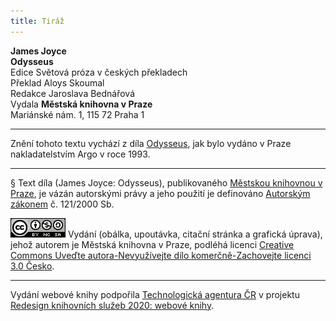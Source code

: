 ```yaml
---
title: Tiráž
---
```


**James Joyce**  
**Odysseus**  
Edice Světová próza v českých překladech  
Překlad Aloys Skoumal  
Redakce Jaroslava Bednářová  
Vydala **Městská knihovna v Praze**  
Mariánské nám. 1, 115 72 Praha 1  
[^1]: Přistoupím k oltáři božímu.  
[^2]: Zlatoústý.  
[^3]: Algernon Charles Swinburne (1837–1909), angl. básník.  
[^4]: Po vínově rudém moři;  z Homérovy _Odysseje_.  
[^5]: Moře! Moře!; z Xenofontovy _Anabáze_.  
[^6]: Pupek.  
[^7]: Mater Misericordiae, Richmond – nemocnice v Dublinu.  
[^8]: Nechť tě obklopí liliový zástup zářících vyznavačů, nechť tě přivítá plesající sbor panen. (Irská modlitba nad umírajícím.)  
[^9]: Ve jménu Otce i Syna i Ducha svatého.  
[^10]: A v jednu svatou všeobecnou a apoštolskou církev; vyznání víry, součást mše.  
[^11]: Hrome! Panebože!  
[^12]: Láska matčina; láska k matce.  
[^13]: Po přímých cestách.  
[^14]: Cena Paříže, vyznamenání.  
[^15]: Mistr všech vědoucích (tj. Aristoteles), z Dantova _Pekla_.  
[^16]: Po sobě.  
[^17]: Vedle sebe.  
[^18]: Věčný zákon.  
[^19]: Biskupský pláštík.  
[^20]: Doslova: Přines s sebou; soudní obsílka.  
[^21]: Ať odpočívá v pokoji.  
[^22]: Na stráž!; z Verdiho _Trubadúra_.  
[^23]: Úvodní árie.  
[^24]: Slez dolů, plešatče, abys příliš nezplešatěl.  
[^25]: Ó ano, jistě!  
[^26]: Doslova: velký rok; nesmírná doba.  
[^27]: Kdo vás přivedl do tohoto trapného stavu?  
[^28]: Holub, Josefe.  
[^29]: Teplé mléko.  
[^30]: Králíku.  
[^31]: Loterie, terno.  
[^32]: Život Ježíšův.  
[^33]: To víš, je to legrační. Jsem socialista. Nevěřím v boží existenci. Tátovi to nesmím říct.  
[^34]: On věří?  
[^35]: Můj otec ano.  
[^36]: Konec.  
[^37]: Fyzika, chemie a přírodověda.  
[^38]: Zadělávané plíčky.  
[^39]: Boulevard St. Michel.  
[^40]: On, to jsem já sám.  
[^41]: Ještě dvě minuty.  
[^42]: Zavřeno.  
[^43]: Haha!  
[^44]: Cože?  
[^45]: Baletní sukýnka.  
[^46]: Dlouhé bílé kalhoty a krátké červené; název humoristických časopisů.  
[^47]: Řezy.  
[^48]: Krém bretonského pudinku.  
[^49]: Půl žejdlíku!  
[^50]: On je Ir. Holandský? Sýr ne. Irové, my dva, Irsko, víte? To jo!  
[^51]: Na zdraví!  
[^52]: Slečna.  
[^53]: Děvče pro všechno.  
[^54]: Můj syn.  
[^55]: Pramice uvízlá v písku.  
[^56]: Přemýšleje o hrozných věcech.  
[^57]: Samozřejmě.  
[^58]: Bratr čuník.  
[^59]: K tobě všeliké tělo přijde; _Žalm 65, 37_.  
[^60]: Spíše.  
[^61]: A viděl Bůh. A bylo velmi dobré; Genesis 1, 31.  
[^62]: Hle, jak malá nožka!  
[^63]: Dni i noci kvílí nad utrpěnými křivdami.  
[^64]: Onen totiž Lucifer, jenž nezná západu. (Z obřadů svěcení svící na Bílou sobotu, Lucifer = Světlonoš, Jitřenka.)  
[^65]: No dobře.  
[^66]: Tam ruku dám ti; z Mozartova _Dona Giovanniho_.  
[^67]: Zda chci či nechci; z Mozartova _Dona Giovanniho._  
[^68]: Sladké nic nedělání.  
[^69]: Stavovská solidarita, morálka.  
[^70]: Ejhle člověk! – Pilátův výrok o Ježíšovi.  
[^71]: Iesus Nazarenus Rex Iudaeorum – Ježíš Nazaretský, král židovský.  
[^72]: Iesus Hominum Salvator – Ježíš, spasitel lidí; In hoc Signo (vinces) – V tomto znamení (zvítězíš); In Hac Salus – V tomto (kříži) spása.  
[^73]: Stála Matka, mariánský hymnus.  
[^74]: Kdo je člověk!  
[^75]: Španělská pleť.  
[^76]: Jak chví se srdce mé; z Mozartova _Dona Giovanniho_.  
[^77]: Nevcházej v soud se služebníkem svým, Pane. _Žalm 142, 2_.  
[^78]: A neuveď nás v pokušení; z _Otčenáše_.  
[^79]: Do ráje (ať doprovodí tě andělé); pohřební zpěv.  
[^80]: Nechť má tělo.  
[^81]: O mrtvých nejinak než dříve, tj. stejně jako dříve – jen dobré.  
[^82]: Pesach, židovské Velikonce.  
[^83]: Slyš, Izraeli, Hospodin Bůh náš, Hospodin jeden jest.  
[^84]: Léta Páně.  
[^85]: Říše římská.  
[^86]: Vstupte, děti!  
[^87]: Pane, smiluj se!  
[^88]: Pokoj bychom vyprosili tobě… porozprávět sobě… neb vichr právě ustal ve své zlobě; z Dantovy _Božské komedie_, přel. O. F. Babler.  
[^89]: V tom vzduchu šerém; z Dantovy _Božské komedie_, přel. O. F. Babler.  
[^90]: Tak pokojná ta auriflamma (praporec); z Dantovy _Božské komedie_, přel. K. Vrátný.  
[^91]: Větší touhou, zírat zas, mě zažeh; z Dantovy _Božské komedie_, přel. K. Vrátný.  
[^92]: Itálie, učitelka umění.  
[^93]: Zákon odvety; z knihy _Exodus_.  
[^94]: Byla kdysi Trója; z Vergiliovy _Aeneidy_.  
[^95]: Žádné statky.  
[^96]: Bůh to byl, jenž poklid tento mi zjednal; z Vergiliových _Zpěvů pastýřských_, přel. O. Vaňorný.  
[^97]: Naše věc je svatá; z opery _Hugenoti_ od. G. Meyerbeera (1791–1864).  
[^98]: Don Giovanni! K tomuto kvasu jsi mne pozval! Z Mozartova _Dona Giovanniho,_ přel. R. Vonásek.  
[^99]: A on pak trubku udělal si z řiti; z Dantovy _Božské komedie_, přel. O. F. Babler.  
[^100]: Zdráv buď, Mistře.  
[^101]: Předpeklí.  
[^102]: Ani nejmenovat!  
[^103]: Člun je na souši. Jsem kněz. – Slova z irského slabikáře.  
[^104]: Pohledem člověka zahubí (bazilišek).  
[^105]: Kraj mládí; v keltské mytologii blažené bezčasí.  
[^106]: Běhna.  
[^107]: Čemu se posmíváš, tomu budeš sloužit.  
[^108]: Je Velký pátek!  
[^109]: Ještě dvacet sous. Budeme dělat prasečinky. Minet? Chceš?  
[^110]: Rozvod od stolu a lože.  
[^111]: Tvary slovesa močit.  
[^112]: Měli by mě zarazit.  
[^113]: Ba co více. V lidské společnosti záleží nejvíce na tom, aby byla láska mezi mnohými.  
[^114]: Oroduj za nás.  
[^115]: Polib mi prdel! Srdíčko moje.  
[^116]: Praví Eglinton Posloupnopisec.  
[^117]: V ten čas, kdy život náš je na půl cestě; z Dantovy _Božské komedie_, přel. K. Vrátný.  
[^118]: Ještě víc. Podnes. Znovu. Potom.  
[^119]: Sebetrapič – název antického dramatu a též básně Ch. Baudelaira.  
[^120]: Býk ověnčený k oběti.  
[^121]: Štěpánovo děvče. Ano, jeho. Gelindo se rozhodne, že nebude Š. D. milovat.  
[^122]: Otče, pravil; padající Ikarus volá svého otce podobně jako Kristus na kříži.  
[^123]: Co chcete?  
[^124]: Našel jsem to! Už to mám!  
[^125]: Já sám.  
[^126]: _Summa_ proti pohanům od Tomáše Akvinského.  
[^127]: Irský bůh lásky a krásy.  
[^128]: Náš přítel.  
[^129]: _Třicetiletá_ – Balzakův román.  
[^130]: V pravdě je hodné a spravedlivé; počátek eucharistické modlitby při mši.  
[^131]: Počet vyvolených.  
[^132]: Ejakulace semene do ženského přirození.  
[^133]: Tvořit beránky.  
[^134]: Bože, ku pomoci.  
[^135]: Reš (hebrejská číslice): Blahoslavení neposkvrnění: Počátek slov tvých jest pravda: na věky všickni soudové spravedlnosti tvé. _Žalm 118_.  
[^136]: Sin (hebrejská číslice): Knížata pronásledovala mne bez příčiny: a slov tvých strachovalo se srdce mé.  
[^137]: Taky jsem míval takové názory, když jsem byl mladičký jako vy. Potom jsem se přesvědčil, že svět je dravec. Škoda. Vždyť váš hlas… byl by zdrojem příjmu, jen do toho. A zatím se obětujete. Oběť nekrvavá.  
[^138]: Doufejme.  
[^139]: Dejte na má slova. Uvažujte.  
[^140]: Budu uvažovat.  
[^141]: Ale vážně, hm?  
[^142]: Vida. Přijďte za mnou a myslete na to.  
[^143]: Nashledanou, Mistře. A děkuji.  
[^144]: Není za co. Promiňte. Všechno nejlepší.  
[^145]: Nerozluštitelné kabalistické zaklínadlo.  
[^146]: Hluboký hlas, bas.  
[^147]: Chtěl jsem z přinucení.  
[^148]: Poslední módní výkřik.  
[^149]: Ve městě, u moře.  
[^150]: Milostně, leč nepříliš.  
[^151]: Celá láska se mi zjevila, upřel jsem na ni pohled; z Flotowovy opery _Marta_.  
[^152]: Komorní hudba. Nočník.  
[^153]: Zde v těch kobkách svátosti; z Mozartovy _Kouzelné flétny_, přel. J. K. Chmelenský.  
[^154]: Má vina.  
[^155]: Příteli.  
[^156]: Buď zticha.  
[^157]: Houbovité tělísko.  
[^158]: Ve chvíli smrti při popravě.  
[^159]: Mečík krvavý.  
[^160]: Irský pozemní hokej.  
[^161]: Družina.  
[^162]: Pro veřejné blaho.  
[^163]: Irský přípitek.  
[^164]: Irský národ; jméno vlasteneckého sdružení.  
[^165]: Přestaň.  
[^166]: Příčetný.  
[^167]: Naplivat na Angličany! Věrolomný Albion!  
[^168]: Třesky plesky.  
[^169]: V zahradě.  
[^170]: Německá sentimentální vojenská píseň.  
[^171]: V lůně matčině.  
[^172]: Zjevení Páně neboli Tří králů.  
[^173]: Vstaň, osvěť se (Jeruzaléme).  
[^174]: Všickni … ze Sáby přijdou.  
[^175]: Spomožení naše ve jménu Páně. – Který stvořil nebe i zemi. – Pán s vámi. – I s duchem tvým.  
[^176]: Bože, jehož jménem se veškerenstvo posvěcuje, vylej své požehnání na toto stvoření: a učiň, aby kdožkoli jich podle zákona i vůle s díkučiněním požívati bude, skrze vzývání Tvého přesvatého jména tvým působením tělesného zdraví i duševní záštity dosáhl skrze Krista Pána našeho.  
[^177]: Velevážený pan.  
[^178]: Spojka „a“.  
[^179]: Sbohem, milý kamaráde! Sbohem!  
[^180]: Mše za zemřelé.  
[^181]: Zkratky nehorázných titulů, podle E. Kreutzera znamenají: Podvazkový rytíř, Rytíř sv. Patrika, Chrámový rytíř (tj. zednář), Tajný rada, Rytířský komandér lázeňského řádu, Poslanec, Smírčí soudce, Bakalář lékařství, Řád za vynikající službu, Sodomita, Vrchní štolba, Člen Královské irské akademie, Bakalář práv, Doktor hudby, Chudinský opatrovník, Člen Trojické koleje v Dublinu, Člen Královské irské univerzity, Člen Královské irské lékařské koleje, Člen Královské irské chirurgické koleje.  
[^182]: Pěkná podívaná!  
[^183]: Té neskonalé (svátosti) – hymnus od Tomáše Akvinského.  
[^184]: Chléb z nebe dal jsi jim.  
[^185]: Mrzutost.  
[^186]: Chvalte Hospodina všickni národové; _Žalm 116_.  
[^187]: Prádlo.  
[^188]: Správně: La causa è santa, tj. svatá věc.  
[^189]: Vari z cesty; píseň irského básníka Ch. G. Duffyho.  
[^190]: Dobrou noc, slečno. Muž miluje krásnou dívku.  
[^191]: Následným účinkem.  
[^192]: Panno a matko, dcero syna svého; z Dantovy _Božské komedie_, přel. K. Vrátný.  
[^193]: Petr rybář = papež.  
[^194]: Aby se poznalo tělesné tajemství našeho pohlaví.  
[^195]: Modlete se, bratři, za mě.  
[^196]: Kde, jak.  
[^197]: Štěpánská píseň.  
[^198]: Smrt policajtům!  
[^199]: Slintavka.  
[^200]: Taková a tak veliká je zkaženost této doby, římští občané, že naše vdané paní mají raději chlípná lechtání kdejakého libyjského polomuže než pořádné moudí a strmé ztopoření římských centuriónů.  
[^201]: Ale jistě… tisíceré díky.  
[^202]: Obchodník s pláštěnkami.  
[^203]: Ploditel, tj. Mulligan.  
[^204]: U něho… hrome… vážně.  
[^205]: To jsou dvě věci.  
[^206]: Těhotná.  
[^207]: Plod bez srdce v plodu.  
[^208]: Budiž!  
[^209]: Mrtvé moře.  
[^210]: Porod.  
[^211]: Čich.  
[^212]: Všechno pomíjející, z Goethova _Fausta_.  
[^213]: Nebe.  
[^214]: Dojil jsi krávu mrzutost. Teď piješ sladkého mléka jejího vemene. – Z Nietzschovy _Tak pravil Zarathustra_, přel. O. Fischer.  
[^215]: Skrze bohyni Partulu a Pertundu, teď je čas pít; Partula byla římská bohyně porodu, Pertunda obcování.  
[^216]: Hodnověrnost. (V Irsku dostal napít podle zákona i po zavření hospody každý, kdo hodnověrně prokázal, že přichází ze vzdálenosti 4 mil.)  
[^217]: Požehnej vás Všemohoucí Bůh, Otec a Syn.  
[^218]: Kupředu, děti!  
[^219]: Cca 5,5 km, perská míra vzdálenosti.  
[^220]: Matka mě oženila.  
[^221]: Všichni se napijeme absintu, čert ať nám vezme zadek.  
[^222]: Dobrou noc vespolek.  
[^223]: Na vaše (zdraví).  
[^224]: Veseliti se budou na ložích svých; _Žalm 149, 5._  
[^225]: Aby se naplnilo písmo.  
[^226]: Viděl jsem vodu vytékající z chrámu od boku pravého, aleluja.  
[^227]: (Trochu vyšším hlasem.) A všichni, na něž voda splynula.  
[^228]: (Slavnostně.) Spaseni jsou.  
[^229]: Krásná nelítostná paní; báseň J. Keatse (1795–1821).  
[^230]: K bohyni, která obveseluje mladost mou.  
[^231]: Dobrý večer, slečno Blanko, co je to za ulici?  
[^232]: Mabbot Street.  
[^233]: Ano, vím, tatínku.  
[^234]: Gojská zábava.  
[^235]: Jak chví se srdce tvé?  
[^236]: Každý má jiný vkus.  
[^237]: Dostatečný důkaz.  
[^238]: Černá jsem, ale krásná, dcery jeruzalémské; zkomolená _Píseň Šalamounova_.  
[^239]: Komu to prospívá?  
[^240]: Buď nastotisíckrát vítán.  
[^241]: Jak krásný je tvůj král, Izraeli.  
[^242]: Motlidba před židovským Dlouhým dnem.  
[^243]: Zvěstuji vám velikou radost. Máme kata. (Parafráze slov, jimiž se vyhlašuje nový papež.)  
[^244]: Šťastný svazek. (Parafráze na Culpa Felix – Šťastná vina z velikonoční liturgie.)  
[^245]: Jdoucí na smrt tě zdraví.  
[^246]: Počátek hebrejské abecedy a další hebrejské výrazy.  
[^247]: Nevtipný příběh je kočár bez koně.  
[^248]: Neporušená panna.  
[^249]: Židovký puch.  
[^250]: Leopoldovo narození.  
[^251]: A nazváno bude jeho jméno Emmanuel.  
[^252]: Nebesa vypravují slávu boží_; Žalm 18, 1._  
[^253]: Ale, hergot… Mladost radost. Ať se mládí vydovádí.  
[^254]: Tak to je.  
[^255]: On přichází! Jsem to já! Muž, který se směje! Prvotní člověk!... Pánové a dámy, sázejte!... Sází se!... Už to nejde.  
[^256]: Argument k ženě.  
[^257]: Živote můj, miluji tě; z Byronovy básně.  
[^258]: Zhřešil jsem!  
[^259]: Zde v hampejzu, kde rozbili jsme stan; (z Villonovy _Závěti_).  
[^260]: Bez okolků.  
[^261]: Daruj nám pokoj.  
[^262]: Neukojené prahnutí / zpytavá žena / nás všechny zničí; (zkomolený úryvek z Wagnerovy _Valkýry_).  
[^263]: A vyvýšeni budou rohové spravedlivého; _Žalm 74, 11_.  
[^264]: Dráždivé spodní prádlo. Olala. Ten má frňák.  
[^265]: Ať žije upír!  
[^266]: Hovnajs!  
[^267]: Všichni dopředu! Poklonit se! Všichni na místo!  
[^268]: Čtverec! Dva dopředu!... Vyrovnat!  
[^269]: Vpřed! Osm! Skrz! Pozdrav! Pohyb rukou! Křížem!  
[^270]: Šuplíky! Dámský řetěz! Košík! Zády k sobě!  
[^271]: Pekařka! Kroužky! Můstky! Kolotoč! Šneci!  
[^272]: Tančete se svými dámami! Vyměňte si dámy! Podejte své dámě kytičku! Poděkujte!  
[^273]: Ale ne, kdepak!... Nebudu sloužit!  
[^274]: Ostatně mi do toho nic není.  
[^275]: Nemočit.  
[^276]: Také v Paříži je to vidět.  
[^277]: Ach jé.  
[^278]: Božínku!  
[^279]: Milý kněže? (název písně J. Banima, 1798–1844).  
[^280]: Zemřeme za Irsko!  
[^281]: Chvátej loupiti; z _Izaiáše 8, 3_.  
[^282]: Pozpátku „Alleluja: nebo kraloval Pán Bůh náš všemohoucí“; praktika při černé mši.  
[^283]: Odejde Jidáš. A odšed osidlem se oběsil; (_Mat. 27, 5_).  
[^284]: Věrný Achates; nerozlučný druh Aenea ve Vergilově _Aeneidě_.  
[^285]: Po cestě.  
[^286]: Polosvět.  
[^287]: Kolegové, kumpáni.  
[^288]: Nejsem neznalá útrap a nešťastným pomáhám ráda; parafráze z Vergiliovy _Aeneidy_, přel. O. Vaňorný.  
[^289]: Vzácný pták (tj. bílá vrána).  
[^290]: Vypravěč, povídálek.  
[^291]: Chladnokrevnost.  
[^292]: Indiánská salaš.  
[^293]: Pohlednice.  
[^294]: Rozhled.  
[^295]: Dýka.  
[^296]: Rozhřešení.  
[^297]: Mezi námi.  
[^298]: Rázem.  
[^299]: Hlava rodiny.  
[^300]: Porušnost o sobě (v zásadě), porušnost případkově (náhodná); _Summa_ Tomáše Akvinského.  
[^301]: Ve všem všudy.  
[^302]: Nezbytná podmínka.  
[^303]: Tlumeně… důvěrníkovi.  
[^304]: Roberto okrádá svou běhnu.  
[^305]: Sv. Tomáš Buldok.  
[^306]: Podle těla.  
[^307]: Vlast je tam, kde je dobrý život.  
[^308]: Prozatím (propter tempore).  
[^309]: Farnost sv. Patrika; tj. ironicky irská církev.  
[^310]: Tělnatost.  
[^311]: Sklon.  
[^312]: Léta jsem promarnil hrou.  
[^313]: Vůdce a hrabě; členění dvojsborových vokálních skladeb.  
[^314]: O lstivosti Sirén / pějí básníci.  
[^315]: Dýchánky.  
[^316]: Celý ten rod.  
[^317]: Zkomolený závěr písně od J. Jeepa (1582–1644) o ztroskotání lodi.  
[^318]: Báseň _Naděje_ od rakouského básníka Naftali Herze Imbera (1856–1909).  
[^319]: Potichu.  
[^320]: Poutnický nápěv: Když vycházel Izrael z Egypta a dům Jakubův z národu cizího.  
[^321]: Venkov ve městě… Tady se člověk uzdraví.  
[^322]: Vždy ochotný.  
[^323]: Světlost a dokonalost.  
[^324]: Radost ze Zákona; židovský svátek.  
[^325]: Píseň Šalomounova.  
[^326]: Pisoár.  
[^327]: Jeho Veličenstvo.  
[^328]: Těhotná.  
[^329]: Ach, krásný touraineský kraji.  
[^330]: Zkomolenina z „haruspex“, tj. vykladač z vnitřností obětin ve starém Římě.  
[^331]: Paroháč.  
[^332]: Jak se máte? Děkuji, dobře, a vy?  
[^333]: Služka.  
[^334]: Dvě sázená vejce, pane.  
[^335]: Myslím na Masetta… já nevím, co bych ráda; z Mozartova _Dona Giovanniho_, přel. R. Vonásek.  
[^336]: Hospoda.  
V MKP 2. elektronické vydání z 1. 10. 2022.

***

Znění tohoto textu vychází z díla [Odysseus](https://search.mlp.cz/cz/titul/odysseus/42965/), jak bylo vydáno v Praze nakladatelstvím Argo v roce 1993.

***

§
Text díla (James Joyce: Odysseus), publikovaného [Městskou knihovnou v Praze](https://www.mlp.cz/cz/), je vázán autorskými právy a jeho použití je definováno [Autorským zákonem](https://www.mkcr.cz/predpisy-zakonu-709.html) č. 121/2000 Sb.

[![](./resources/image001.jpg)](http://creativecommons.org/licenses/by-nc-sa/3.0/cz/)
Vydání (obálka, upoutávka, citační stránka a grafická úprava), jehož autorem je Městská knihovna v Praze, podléhá licenci [Creative Commons Uveďte autora-Nevyužívejte dílo komerčně-Zachovejte licenci 3.0 Česko](https://creativecommons.org/licenses/by-nc-sa/3.0/cz/).

***

Vydání webové knihy podpořila [Technologická agentura ČR](https://www.tacr.cz/) v projektu [Redesign knihovních služeb 2020: webové knihy](https://starfos.tacr.cz/cs/project/TL04000391).